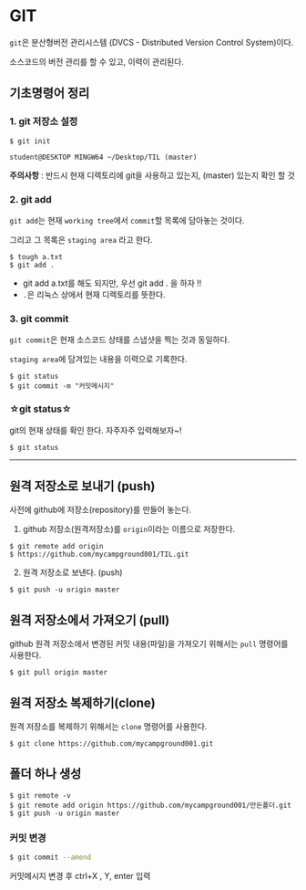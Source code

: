 # GIT

`git`은 분산형버전 관리시스템 (DVCS - Distributed Version Control System)이다.

소스코드의 버전 관리를 할 수 있고, 이력이 관리된다.



## 기초명령어 정리

### 1. git 저장소 설정

```
$ git init
```

```
student@DESKTOP MINGW64 ~/Desktop/TIL (master)
```



**주의사항** : 반드시 현재 디렉토리에 git을 사용하고 있는지, (master) 있는지 확인 할 것



### 2. git add

`git add`는 현재 `working tree`에서 `commit`할 목록에 담아놓는 것이다.

그리고 그 목록은 `staging area` 라고 한다.

```
$ tough a.txt
$ git add .
```

* git add a.txt를 해도 되지만, 우선 git add . 을 하자 !!
* `.`은 리눅스 상에서 현재 디렉토리를 뜻한다.



### 3. git commit

`git commit`은 현재 소스코드 상태를 스냅샷을 찍는 것과 동일하다.

`staging area`에 담겨있는 내용을 이력으로 기록한다.

```
$ git status
$ git commit -m "커밋메시지"
```



### ☆git status☆

git의 현재 상태를 확인 한다. 자주자주 입력해보자~!

```
$ git status 
```

---



## 원격 저장소로 보내기 (push)

사전에 github에 저장소(repository)를 만들어 놓는다.

1. github 저장소(원격저장소)를 `origin`이라는 이름으로 저장한다.

```
$ git remote add origin
$ https://github.com/mycampground001/TIL.git
```

2. 원격 저장소로 보낸다. (push)

```
$ git push -u origin master
```



## 원격 저장소에서 가져오기 (pull)

github 원격 저장소에서 변경된 커밋 내용(파일)을 가져오기 위해서는 `pull` 명령어를 사용한다.

```
$ git pull origin master
```



## 원격 저장소 복제하기(clone)

원격 저장소를 복제하기 위해서는 `clone` 명령어를 사용한다.

```
$ git clone https://github.com/mycampground001.git
```



## 폴더 하나 생성

```
$ git remote -v
$ git remote add origin https://github.com/mycampground001/만든폴더.git
$ git push -u origin master
```



### 커밋 변경

```bash
$ git commit --amend
```

커밋메시지 변경 후 ctrl+X , Y, enter 입력

